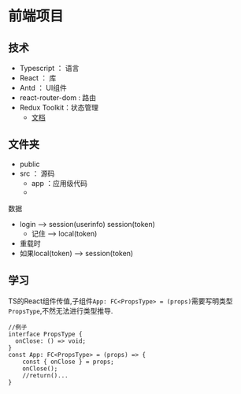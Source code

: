 # 前端项目

## 技术

- Typescript ： 语言
- React ： 库
- Antd ： UI组件
- react-router-dom : 路由
- Redux Toolkit：状态管理
  - [文档](https://redux-toolkit.js.org/tutorials/quick-start)

## 文件夹

- public
- src ： 源码
  - app ：应用级代码
  - 

数据

- login  --> session(userinfo)  session(token)
  - 记住 --> local(token)
-  重载时
  - 如果local(token) --> session(token)

## 学习

TS的React组件传值,子组件`App: FC<PropsType> = (props)`需要写明类型`PropsType`,不然无法进行类型推导.

```tsx
//例子
interface PropsType {
  onClose: () => void;
}
const App: FC<PropsType> = (props) => {
	const { onClose } = props;
	onClose();
    //return()...
}
```

